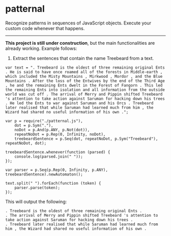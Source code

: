 patternal
=========

Recognize patterns in sequences of JavaScript objects.
Execute your custom code whenever that happens.

---------

**This project is still under construction**, but the main functionalities are already working.
Example follows:

1. Extract the sentences that contain the name Treebeard from a text.

```
var text = ". Treebeard is the oldest of three remaining original Ents . He is said to have once roamed all of the forests in Middle-earth , which included the Misty Mountains , Mirkwood , Mordor , and the Blue Mountains . After the loss of the Entwives by the end of the Third Age , he and the remaining Ents dwelt in the Forest of Fangorn . This led the remaining Ents into isolation and all information from the outside world was cut off . The arrival of Merry and Pippin shifted Treebeard 's attention to take action against Saruman for hacking down his trees . He led the Ents to war against Saruman and his Orcs . Treebeard later realised that while Saruman had learned much from him , the Wizard had shared no useful information of his own .";

var p = require("./patternal.js"),
	dot = p.Sym("."),
	noDot = p.And(p.ANY, p.Not(dot)),
	repeatNoDot = p.Rep(0, Infinity, noDot),
	treebeardSentence = p.Seq(dot, repeatNoDot, p.Sym("Treebeard"), repeatNoDot, dot);

treebeardSentence.whenever(function (parsed) {
	console.log(parsed.join(" "));
});

var parser = p.Seq(p.Rep(0, Infinity, p.ANY), treebeardSentence).newAutomaton();

text.split(" ").forEach(function (token) {
	parser.parse(token);
});
```
This will output the following:
```
. Treebeard is the oldest of three remaining original Ents .
. The arrival of Merry and Pippin shifted Treebeard 's attention to take action against Saruman for hacking down his trees .
. Treebeard later realised that while Saruman had learned much from him , the Wizard had shared no useful information of his own .
```
